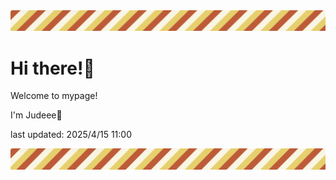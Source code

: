 <!-- Header image -->
<img src="./pokemon/pokemon_38.png" width="1000">

# Hi there!👋

Welcome to mypage!

I'm Judeee🐷

last updated: 2025/4/15 11:00

<!-- Footer image -->
<img src="./pokemon/pokemon_38.png" width="1000">
